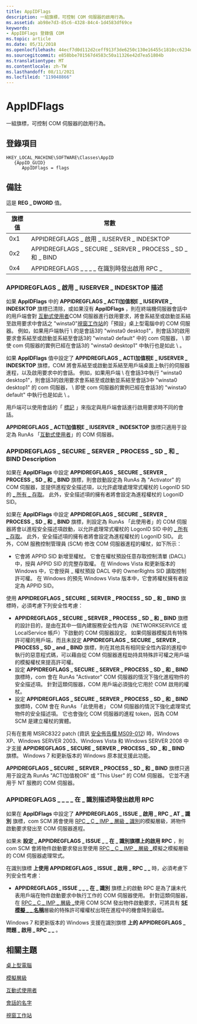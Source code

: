 ```yaml
---
title: AppIDFlags
description: 一組旗標，可控制 COM 伺服器的啟用行為。
ms.assetid: ab98e7d3-85c6-4328-84c4-1d4583df69ce
keywords:
- AppIDFlags 登錄值 COM
ms.topic: article
ms.date: 05/31/2018
ms.openlocfilehash: 44ecf7d0d112d2ceff913f3de6250c130e16455c1810cc6234db63a6aaf463fe
ms.sourcegitcommit: e858bbe701567d4583c50a11326e42d7ea51804b
ms.translationtype: MT
ms.contentlocale: zh-TW
ms.lasthandoff: 08/11/2021
ms.locfileid: "119048866"
---
```

# <a name="appidflags"></a>AppIDFlags

一組旗標，可控制 COM 伺服器的啟用行為。

## <a name="registry-entry"></a>登錄項目

```
HKEY_LOCAL_MACHINE\SOFTWARE\Classes\AppID
   {AppID_GUID}
      AppIDFlags = flags
```

## <a name="remarks"></a>備註

這是 **REG \_ DWORD** 值。



| 旗標值 | 常數                                              |
|------------|-------------------------------------------------------|
| 0x1        | APPIDREGFLAGS \_ 啟用 \_ IUSERVER \_ INDESKTOP          |
| 0x2        | APPIDREGFLAGS \_ SECURE \_ SERVER \_ PROCESS \_ SD \_ 和 \_ BIND |
| 0x4        | APPIDREGFLAGS \_ \_ \_ \_ 在識別時發出啟用 RPC \_   |



 

### <a name="appidregflags_activate_iuserver_indesktop-description"></a>APPIDREGFLAGS \_ 啟用 \_ IUSERVER \_ INDESKTOP 描述

如果 **AppIDFlags** 中的 **APPIDREGFLAGS \_ ACTI加值稅E \_ IUSERVER \_ INDESKTOP** 旗標已清除，或如果沒有 **AppIDFlags** ，則在終端機伺服器會話中的用戶端會對 [互動式使用者](interactive-user.md)COM 伺服器進行啟用要求，將會系結至或啟動並系結至啟用要求中會話之 "winsta0"[視窗工作站](/windows/desktop/winstation/window-stations)的「預設」桌上型電腦中的 COM 伺服器。 例如，如果用戶端執行 \\ 的是會話3的 "winsta0 desktop1"，則會話3的啟用要求會系結至或啟動並系結至會話3的 "winsta0 default" 中的 com 伺服器， \\ 即使 com 伺服器的實例已經在會話3的 "winsta0 desktop1" 中執行也是如此 \\ 。

如果 **AppIDFlags** 值中設定了 **APPIDREGFLAGS \_ ACTI加值稅E \_ IUSERVER \_ INDESKTOP** 旗標，COM 將會系結至或啟動並系結至用戶端桌面上執行的伺服器進程，以及啟用要求中的會話。 例如，如果用戶端 \\ 在會話3中執行 "winsta0 desktop1"，則會話3的啟用要求會系結至或啟動並系結至會話3中 "winsta0 desktop1" 的 com 伺服器， \\ 即使 com 伺服器的實例已經在會話3的 "winsta0 default" 中執行也是如此 \\ 。

用戶端可以使用會話的「 [標記](/windows/desktop/TermServ/session-monikers) 」來指定與用戶端會話進行啟用要求時不同的會話。

**APPIDREGFLAGS \_ ACTI加值稅E \_ IUSERVER \_ INDESKTOP** 旗標只適用于設定為 RunAs 「[互動式使用者](interactive-user.md)」的 COM 伺服器。

### <a name="appidregflags_secure_server_process_sd_and_bind-description"></a>APPIDREGFLAGS \_ SECURE \_ SERVER \_ PROCESS \_ SD \_ 和 \_ BIND Description

如果在 **AppIDFlags** 中設定 **APPIDREGFLAGS \_ SECURE \_ SERVER \_ PROCESS \_ SD \_ 和 \_ BIND** 旗標，則會啟動設定為 RunAs 為 "Activator" 的 COM 伺服器，並提供進程安全描述項，以允許處理處理常式權杖的 LogonID SID 的 [ \_ 所有 \_ 存取](/windows/desktop/ProcThread/process-security-and-access-rights)。 此外，安全描述項的擁有者將會設定為進程權杖的 LogonID SID。

如果在 **AppIDFlags** 中設定 **APPIDREGFLAGS \_ SECURE \_ SERVER \_ PROCESS \_ SD \_ 和 \_ BIND** 旗標，則設定為 RunAs 「此使用者」的 COM 伺服器將會以進程安全描述項啟動，以允許處理常式權杖的 LogonID SID 中的 [ \_ 所有 \_ 存取](/windows/desktop/ProcThread/process-security-and-access-rights)。 此外，安全描述項的擁有者將會設定為進程權杖的 LogonID SID。 此外，COM 服務控制管理員 (SCM) 修改 COM 伺服器進程的權杖，如下所示：

-   它會將 APPID SID 新增至權杖。 它會在權杖預設任意存取控制清單 (DACL) 中，授與 APPID SID 的完整存取權。 在 Windows Vista 和更新版本的 Windows 中，它會授與 \_ 權杖預設 DACL 中的 OwnerRights SID 讀取控制許可權。 在 Windows 的預先 Windows Vista 版本中，它會將權杖擁有者設定為 APPID SID。

使用 **APPIDREGFLAGS \_ SECURE \_ SERVER \_ PROCESS \_ SD \_ 和 \_ BIND** 旗標時，必須考慮下列安全性考慮：

-   **APPIDREGFLAGS \_ SECURE \_ SERVER \_ PROCESS \_ SD \_ 和 \_ BIND** 旗標的設計目的，是由在其中一個內建服務安全性內容（NETWORKSERVICE 或 LocalService 帳戶）下啟動的 COM 伺服器設定。 如果伺服器模擬具有特殊許可權的用戶端，而且未設定 **APPIDREGFLAGS \_ SECURE \_ SERVER \_ PROCESS \_ SD \_ and \_ BIND** 旗標，則在其他具有相同安全性內容的進程中執行的惡意程式碼，可以藉由從 COM 伺服器進程劫持具特殊許可權之用戶端的模擬權杖來提高許可權。
-   設定 **APPIDREGFLAGS \_ SECURE \_ SERVER \_ PROCESS \_ SD \_ 和 \_ BIND** 旗標時，com 會在 RunAs "Activator" COM 伺服器的情況下強化進程物件的安全描述項。 針對這類伺服器，COM 用戶端必須強化它用於 COM 啟用的權杖。
-   設定 **APPIDREGFLAGS \_ SECURE \_ SERVER \_ PROCESS \_ SD \_ 和 \_ BIND** 旗標時，COM 會在 RunAs 「此使用者」 COM 伺服器的情況下強化處理常式物件的安全描述項。 它也會強化 COM 伺服器的進程 token，因為 COM SCM 是建立權杖的實體。

只有在套用 MSRC8322 patch (資訊 [安全佈告欄 MS09-012](https://support.microsoft.com/kb/959454)) 時，Windows XP、Windows SERVER 2003、Windows Vista 和 Windows SERVER 2008 中才支援 **APPIDREGFLAGS \_ SECURE \_ SERVER \_ PROCESS \_ SD \_ 和 \_ BIND** 旗標。 Windows 7 和更新版本的 Windows 原本就支援此功能。

**APPIDREGFLAGS \_ SECURE \_ SERVER \_ PROCESS \_ SD \_ 和 \_ BIND** 旗標只適用于設定為 RunAs "ACTI加值稅OR" 或 "This User" 的 COM 伺服器。 它並不適用于 NT 服務的 COM 伺服器。

### <a name="appidregflags_issue_activation_rpc_at_identify-description"></a>APPIDREGFLAGS \_ \_ \_ \_ 在 \_ 識別描述時發出啟用 RPC

如果在 **AppIDFlags** 中設定了 **APPIDREGFLAGS \_ ISSUE \_ 啟用 \_ RPC \_ AT \_ 識別** 旗標，com SCM 將會使用 [RPC \_ C \_ IMP \_ 層級 \_ 識別](impersonation-levels.md)的模擬層級，將物件啟動要求發出至 COM 伺服器進程。

如果未 **設定 \_ APPIDREGFLAGS \_ ISSUE \_ \_ 在 \_ 識別旗標上的啟用 RPC** ，則 com SCM 會將物件啟動要求發出至使用 [RPC \_ C \_ IMP \_ 層級 \_](impersonation-levels.md)模擬之模擬層級的 COM 伺服器處理常式。

在識別旗標 **上使用 APPIDREGFLAGS \_ ISSUE \_ 啟用 \_ RPC \_ \_** 時，必須考慮下列安全性考慮：

-   **APPIDREGFLAGS \_ ISSUE \_ \_ \_ 在 \_ 識別** 旗標上的啟動 RPC 是為了讓未代表用戶端在物件啟動要求中執行工作的 COM 伺服器使用。 針對這類伺服器，在 [RPC \_ C \_ IMP \_ 層級 \_](impersonation-levels.md)使用 COM SCM 發出物件啟動要求，可將具有 [**SE 模擬 \_ \_ 名稱**](/windows/desktop/SecAuthZ/privilege-constants)層級的特殊許可權權杖出現在進程中的機會降到最低。

Windows 7 和更新版本的 Windows 支援在識別旗標 **上的 APPIDREGFLAGS \_ 問題 \_ 啟用 \_ RPC \_ \_** 。

## <a name="related-topics"></a>相關主題

<dl> <dt>

[桌上型電腦](/windows/desktop/winstation/desktops)
</dt> <dt>

[模擬層級](impersonation-levels.md)
</dt> <dt>

[互動式使用者](interactive-user.md)
</dt> <dt>

[會話的名字](/windows/desktop/TermServ/session-monikers)
</dt> <dt>

[視窗工作站](/windows/desktop/winstation/window-stations)
</dt> </dl>

 

 